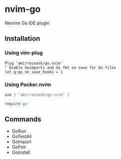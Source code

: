 # nvim-go
Neovim Go IDE plugin

## Installation
### Using vim-plug
```vim
Plug 'amirrezaask/go.nvim'
" Enable Goimports and Go fmt on save for Go files
let g:go_on_save_hooks = 1
```
### Using Packer.nvim
```lua
use { 'amirrezaask/go.nvim' }

require'go'
```
## Commands
- GoRun
- GoTestAll
- GoImport
- GoFmt
- GoInstall


